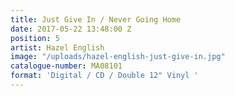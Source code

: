 ```yaml
---
title: Just Give In / Never Going Home
date: 2017-05-22 13:48:00 Z
position: 5
artist: Hazel English
image: "/uploads/hazel-english-just-give-in.jpg"
catalogue-number: MA08101
format: 'Digital / CD / Double 12" Vinyl '
---
```


